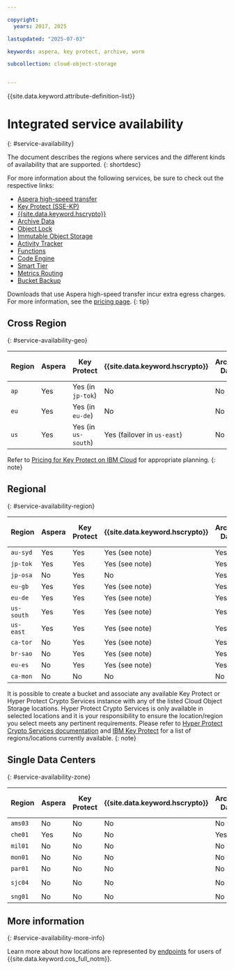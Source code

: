```yaml
---

copyright:
  years: 2017, 2025

lastupdated: "2025-07-03"

keywords: aspera, key protect, archive, worm

subcollection: cloud-object-storage


---
```


{{site.data.keyword.attribute-definition-list}}

# Integrated service availability
{: #service-availability}

The document describes the regions where services and the different kinds of availability that are supported.
{: shortdesc}

For more information about the following services, be sure to check out the respective links:

* [Aspera high-speed transfer](/docs/cloud-object-storage?topic=cloud-object-storage-aspera)
* [Key Protect (SSE-KP)](/docs/cloud-object-storage?topic=cloud-object-storage-kp)
* [{{site.data.keyword.hscrypto}}](/docs/cloud-object-storage?topic=cloud-object-storage-hpcs)
* [Archive Data](/docs/cloud-object-storage?topic=cloud-object-storage-archive)
* [Object Lock](/docs/cloud-object-storage?topic=cloud-object-storage-ol-overview)
* [Immutable Object Storage](/docs/cloud-object-storage?topic=cloud-object-storage-immutable)
* [Activity Tracker](/docs/activity-tracker?topic=activity-tracker-getting-started)
* [Functions](/docs/cloud-object-storage?topic=cloud-object-storage-functions)
* [Code Engine](/docs/cloud-object-storage?topic=cloud-object-storage-code-engine)
* [Smart Tier](/docs/cloud-object-storage?topic=cloud-object-storage-billing#smart-tier-pricing)
* [Metrics Routing](/docs/cloud-object-storage?topic=cloud-object-storage-mm-cos-integration)
* [Bucket Backup](/docs/cloud-object-storage?group=backing-up-buckets)

Downloads that use Aspera high-speed transfer incur extra egress charges. For more information, see the [pricing page](https://www.ibm.com/products/cloud-object-storage).
{: tip}

## Cross Region
{: #service-availability-geo}

| Region | Aspera | Key Protect         | {{site.data.keyword.hscrypto}} | Archive Data | Object Lock                             | Immutable Object Storage | Activity Tracker Routing| Code Engine | Smart Tier | Metrics Routing | Replication |  One-Rate  |  Bucket Backup  |
|--------|--------|---------------------|--------------------------------|--------------|-----------------------------------------|--------------------------|-------------------------|-------------|------------|-----------------|-------------| -----------| ----------------|
| `ap`   | Yes    | Yes (in `jp-tok`)   | No                             | No           | Yes          | No                       | `ap-tok`                | No          | Yes        | `ap-tok`        | Yes         |  No        |  Yes            |
| `eu`   | Yes    | Yes (in `eu-de`)    | No                             | No           | Yes          | No                       | `eu-de`                 | No          | Yes        | `eu-de`         | Yes         |  No        |  Yes            |
| `us`   | Yes    | Yes (in `us-south`) | Yes (failover in `us-east`)    | No           | Yes                                     | Yes                      | `us-south`              | No          | Yes        | `us-south`      | Yes         |  No        |  Yes            |

Refer to [Pricing for Key Protect on IBM Cloud](/docs/key-protect?topic=key-protect-pricing-plan) for appropriate planning.
{: note}

## Regional
{: #service-availability-region}

| Region     | Aspera | Key Protect   | {{site.data.keyword.hscrypto}} | Archive Data | Object Lock | Immutable Object Storage | Activity Tracker Routing | Code Engine | Smart Tier | Metrics Routing | Replication | One-Rate | Bucket Backup |
|------------|--------|---------------|--------------------------------|--------------|-------------|--------------------------|--------------------------|-------------|------------|-----------------|-------------|----------|---------------|
| `au-syd`   | Yes    | Yes           | Yes (see note)                 | Yes          | Yes         | Yes                      | `au-syd`                 | Yes         | Yes        | `au-syd`        | Yes         | Yes      | `au-syd`      |
| `jp-tok`   | Yes    | Yes           | Yes (see note)                 | Yes          | Yes         | Yes                      | `ap-tok`                 | Yes         | Yes        | `ap-tok`        | Yes         | Yes      | `jp-tok`      |
| `jp-osa`   | No     | Yes           | No                             | Yes          | Yes         | Yes                      | `ap-osa`                 | Yes         | Yes        | `ap-osa`        | Yes         | Yes      | `jp-osa`      |
| `eu-gb`    | Yes    | Yes           | Yes (see note)                 | Yes          | Yes         | Yes                      | `eu-gb`                  | Yes         | Yes        | `eu-gb`         | Yes         | Yes      | `eu-gb`       |
| `eu-de`    | Yes    | Yes           | Yes (see note)                 | Yes          | Yes         | Yes                      | `eu-de`                  | Yes         | Yes        | `eu-de`         | Yes         | Yes      | `eu-de`       |
| `us-south` | Yes    | Yes           | Yes (see note)                 | Yes          | Yes         | Yes                      | `us-south`               | Yes         | Yes        | `us-south`      | Yes         | Yes      | `us-south`    |
| `us-east`  | Yes    | Yes           | Yes (see note)                 | Yes          | Yes         | Yes                      | `us-east`                | Yes         | Yes        | `us-east`       | Yes         | Yes      | `us-east`     |
| `ca-tor`   | No     | Yes           | Yes (see note)                 | Yes          | Yes         | Yes                      | `ca-tor`                 | Yes         | Yes        | `ca-tor`        | Yes         | Yes      | `ca-tor`      |
| `br-sao`   | No     | Yes           | Yes (see note)                 | Yes          | Yes         | Yes                      | `br-sao`                 | Yes         | Yes        | `br-sao`        | Yes         | Yes      | `br-sao`      |
| `eu-es`    | No     | Yes           | Yes (see note)                 | Yes          | Yes         | Yes                      | `eu-es`                  | No          | Yes        | `eu-es`         | Yes         | Yes      | `eu-es`       |
| `ca-mon`   | No     | No            | No                             | No           | Yes         | No                       | `ca-mon`                 | No          | Yes        | `ca-mon`        | Yes         | Yes      | `ca-mon`      |

It is possible to create a bucket and associate any available Key Protect or Hyper Protect Crypto Services instance with any of the listed Cloud Object Storage locations. Hyper Protect Crypto Services is only available in selected locations and it is your responsibility to ensure the location/region you select meets any pertinent requirements. Please refer to [Hyper Protect Crypto Services documentation](/docs/hs-crypto?topic=hs-crypto-regions) and [IBM Key Protect](/docs/key-protect?topic=key-protect-regions) for a list of regions/locations currently available.
{: note}

## Single Data Centers
{: #service-availability-zone}

| Region  | Aspera | Key Protect | {{site.data.keyword.hscrypto}} | Archive Data | Object Lock                             | Immutable Object Storage | Activity Tracker Routing | Code Engine | Smart Tier | Metrics Routing | Replication | One-Rate   | Bucket Backup   |
|---------|--------|-------------|--------------------------------|--------------|-----------------------------------------|--------------------------|--------------------------|-------------|------------|-----------------|-------------| -----------| ----------------|
| `ams03` | No     | No          | No                             | No           | Yes          | No                       | `eu-de`                  | No          | Yes        | `eu-de`         | Yes         | Yes        | Yes             |
| `che01` | Yes    | No          | No                             | Yes          | Yes                                     | No                       | `che01`                  | No          | Yes        | `jp-tok`        | Yes         | Yes        | Yes             |
| `mil01` | No     | No          | No                             | No           | Yes          | No                       | `eu-de`                  | No          | Yes        | `eu-de`         | Yes         | Yes        | Yes             |
| `mon01` | No     | No          | No                             | No           | Yes          | No                       | `ca-tor`                 | No          | Yes        | `ca-tor`        | Yes         | Yes        | Yes             |
| `par01` | No     | No          | No                             | No           | Yes          | No                       | `eu-de`                  | No          | Yes        | `eu-de`         | Yes         | Yes        | Yes             |
| `sjc04` | No     | No          | No                             | No           | Yes          | No                       | `us-south`               | No          | Yes        | `us-south`      | Yes         | Yes        | Yes             |
| `sng01` | No     | No          | No                             | No           | Yes          | No                       | `ap-tok`                 | No          | Yes        | `ap-tok`        | Yes         | Yes        | Yes             |

## More information
{: #service-availability-more-info}

Learn more about how locations are represented by [endpoints](/docs/cloud-object-storage?topic=cloud-object-storage-endpoints) for users of {{site.data.keyword.cos_full_notm}}.

